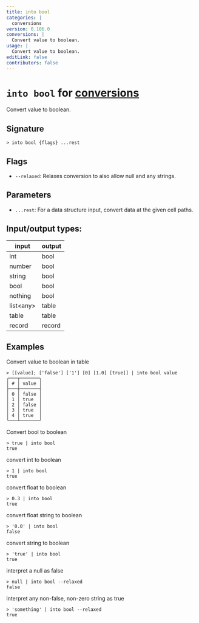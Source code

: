 ```yaml
---
title: into bool
categories: |
  conversions
version: 0.106.0
conversions: |
  Convert value to boolean.
usage: |
  Convert value to boolean.
editLink: false
contributors: false
---
```

<!-- This file is automatically generated. Please edit the command in https://github.com/nushell/nushell instead. -->

# `into bool` for [conversions](/commands/categories/conversions.md)

<div class='command-title'>Convert value to boolean.</div>

## Signature

```> into bool {flags} ...rest```

## Flags

 -  `--relaxed`: Relaxes conversion to also allow null and any strings.

## Parameters

 -  `...rest`: For a data structure input, convert data at the given cell paths.


## Input/output types:

| input     | output |
| --------- | ------ |
| int       | bool   |
| number    | bool   |
| string    | bool   |
| bool      | bool   |
| nothing   | bool   |
| list&lt;any&gt; | table  |
| table     | table  |
| record    | record |
## Examples

Convert value to boolean in table
```nu
> [[value]; ['false'] ['1'] [0] [1.0] [true]] | into bool value
╭───┬───────╮
│ # │ value │
├───┼───────┤
│ 0 │ false │
│ 1 │ true  │
│ 2 │ false │
│ 3 │ true  │
│ 4 │ true  │
╰───┴───────╯

```

Convert bool to boolean
```nu
> true | into bool
true
```

convert int to boolean
```nu
> 1 | into bool
true
```

convert float to boolean
```nu
> 0.3 | into bool
true
```

convert float string to boolean
```nu
> '0.0' | into bool
false
```

convert string to boolean
```nu
> 'true' | into bool
true
```

interpret a null as false
```nu
> null | into bool --relaxed
false
```

interpret any non-false, non-zero string as true
```nu
> 'something' | into bool --relaxed
true
```

